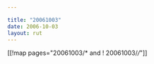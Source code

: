 ```yaml
---

title: "20061003"
date: 2006-10-03
layout: rut
---
```


[[!map pages="20061003/* and ! 20061003/*/*"]]
